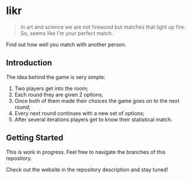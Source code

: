 # likr
> In art and science we are not firewood but matches that light up fire.
> So, seems like I'm your perfect match.

Find out how well you match with another person.

## Introduction
The idea behind the game is very simple:
1. Two players get into the room;
1. Each round they are given 2 options;
1. Once both of them made their choices the game goes on to the next round;
1. Every next round continues with a new set of options;
1. After several iterations players get to know their statistical match.

## Getting Started
This is work in progress. Feel free to navigate the branches of this repository.

Check out the website in the repository description and stay tuned!
